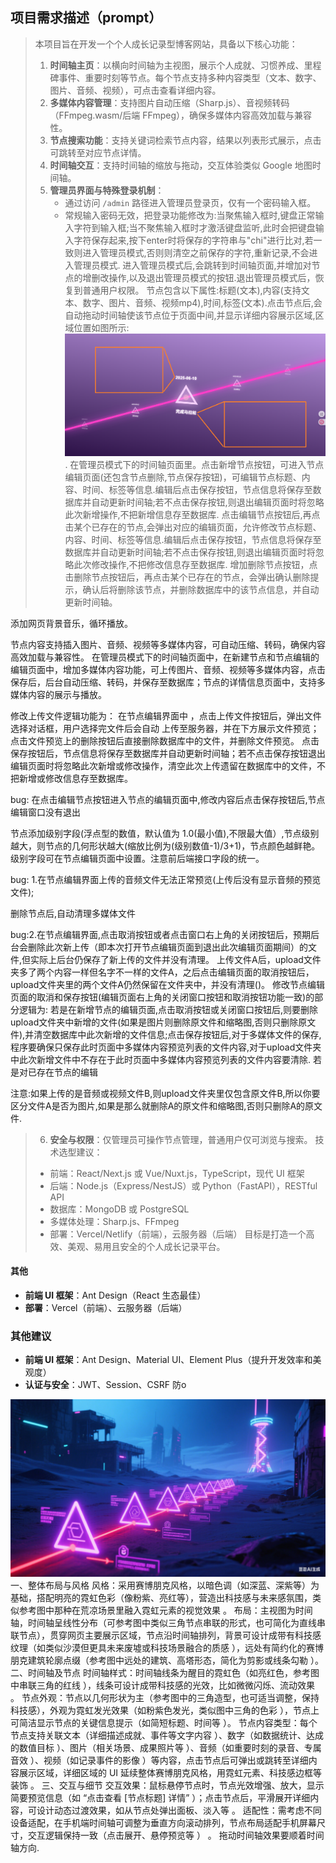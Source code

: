 ## 项目需求描述（prompt）
> 本项目旨在开发一个个人成长记录型博客网站，具备以下核心功能：
> 1. **时间轴主页**：以横向时间轴为主视图，展示个人成就、习惯养成、里程碑事件、重要时刻等节点。每个节点支持多种内容类型（文本、数字、图片、音频、视频），可点击查看详细内容。
> 2. **多媒体内容管理**：支持图片自动压缩（Sharp.js）、音视频转码（FFmpeg.wasm/后端 FFmpeg），确保多媒体内容高效加载与兼容性。
> 3. **节点搜索功能**：支持关键词检索节点内容，结果以列表形式展示，点击可跳转至对应节点详情。
> 4. **时间轴交互**：支持时间轴的缩放与拖动，交互体验类似 Google 地图时间轴。
> 5. **管理员界面与特殊登录机制**：
>    - 通过访问 `/admin` 路径进入管理员登录页，仅有一个密码输入框。
>    - 常规输入密码无效，把登录功能修改为:当聚焦输入框时,键盘正常输入字符到输入框;当不聚焦输入框时才激活键盘监听,此时会把键盘输入字符保存起来,按下enter时将保存的字符串与"chi"进行比对,若一致则进入管理员模式,否则则清空之前保存的字符,重新记录,不会进入管理员模式.
进入管理员模式后,会跳转到时间轴页面,并增加对节点的增删改操作,以及退出管理员模式的按钮.退出管理员模式后，恢复到普通用户权限。
节点包含以下属性:标题(文本),内容(支持文本、数字、图片、音频、视频mp4),时间,标签(文本).点击节点后,会自动拖动时间轴使该节点位于页面中间,并显示详细内容展示区域,区域位置如图所示:
![alt text](efdab7c85e42f0fdcf745c6da8715e2.png).
在管理员模式下的时间轴页面里。点击新增节点按钮，可进入节点编辑页面(还包含节点删除,节点保存按钮)，可编辑节点标题、内容、时间、标签等信息.编辑后点击保存按钮，节点信息将保存至数据库并自动更新时间轴;若不点击保存按钮,则退出编辑页面时将忽略此次新增操作,不把新增信息存至数据库.
点击编辑节点按钮后,再点击某个已存在的节点,会弹出对应的编辑页面，允许修改节点标题、内容、时间、标签等信息.编辑后点击保存按钮，节点信息将保存至数据库并自动更新时间轴;若不点击保存按钮,则退出编辑页面时将忽略此次修改操作,不把修改信息存至数据库.
增加删除节点按钮，点击删除节点按钮后，再点击某个已存在的节点，会弹出确认删除提示，确认后将删除该节点，并删除数据库中的该节点信息，并自动更新时间轴。

添加网页背景音乐，循环播放。

节点内容支持插入图片、音频、视频等多媒体内容，可自动压缩、转码，确保内容高效加载与兼容性。
在管理员模式下的时间轴页面中，在新建节点和节点编辑的编辑页面中，增加多媒体内容功能，可上传图片、音频、视频等多媒体内容，点击保存后，后台自动压缩、转码，并保存至数据库；节点的详情信息页面中，支持多媒体内容的展示与播放。

修改上传文件逻辑功能为： 在节点编辑界面中 ，点击上传文件按钮后，弹出文件选择对话框，用户选择完文件后会自动 上传至服务器，并在下方展示文件预览；点击文件预览上的删除按钮后直接删除数据库中的文件，并删除文件预览。 点击保存按钮后，节点信息将保存至数据库并自动更新时间轴；若不点击保存按钮退出编辑页面时将忽略此次新增或修改操作，清空此次上传遗留在数据库中的文件，不把新增或修改信息存至数据库。

bug: 在点击编辑节点按钮进入节点的编辑页面中,修改内容后点击保存按钮后,节点编辑窗口没有退出  

节点添加级别字段(浮点型的数值，默认值为 1.0(最小值),不限最大值）,节点级别越大，则节点的几何形状越大(缩放比例为(级别数值-1)/3+1)，节点颜色越鲜艳。级别字段可在节点编辑页面中设置。注意前后端接口字段的统一。


bug: 1.在节点编辑界面上传的音频文件无法正常预览(上传后没有显示音频的预览文件);

删除节点后,自动清理多媒体文件

bug:2.在节点编辑界面,点击取消按钮或者点击窗口右上角的关闭按钮后，预期后台会删除此次新上传（即本次打开节点编辑页面到退出此次编辑页面期间）的文件,但实际上后台仍保存了新上传的文件并没有清理。
上传文件A后，upload文件夹多了两个内容一样但名字不一样的文件A，之后点击编辑页面的取消按钮后，upload文件夹里的两个文件A仍然保留在文件夹中，并没有清理()。
修改节点编辑页面的取消和保存按钮(编辑页面右上角的关闭窗口按钮和取消按钮功能一致)的部分逻辑为:
若是在新增节点的编辑页面,点击取消按钮或关闭窗口按钮后,则要删除upload文件夹中新增的文件(如果是图片则删除原文件和缩略图,否则只删除原文件),并清空数据库中此次新增的文件信息;点击保存按钮后,对于多媒体文件的保存,程序要确保只保存此时页面中多媒体内容预览列表的文件内容,对于upload文件夹中此次新增文件中不存在于此时页面中多媒体内容预览列表的文件内容要清除.
若是对已存在节点的编辑

注意:如果上传的是音频或视频文件B,则upload文件夹里仅包含原文件B,所以你要区分文件A是否为图片,如果是那么就删除A的原文件和缩略图,否则只删除A的原文件.

> 6. **安全与权限**：仅管理员可操作节点管理，普通用户仅可浏览与搜索。
> 技术选型建议：
> - 前端：React/Next.js 或 Vue/Nuxt.js，TypeScript，现代 UI 框架
> - 后端：Node.js（Express/NestJS）或 Python（FastAPI），RESTful API
> - 数据库：MongoDB 或 PostgreSQL
> - 多媒体处理：Sharp.js、FFmpeg
> - 部署：Vercel/Netlify（前端），云服务器（后端）
> 目标是打造一个高效、美观、易用且安全的个人成长记录平台。
#### 其他
- **前端 UI 框架**：Ant Design（React 生态最佳）
- **部署**：Vercel（前端）、云服务器（后端）
### 其他建议
- **前端 UI 框架**：Ant Design、Material UI、Element Plus（提升开发效率和美观度）
- **认证与安全**：JWT、Session、CSRF 防o


![alt text](image.png)
一、整体布局与风格
风格：采用赛博朋克风格，以暗色调（如深蓝、深紫等）为基础，搭配明亮的霓虹色彩（像粉紫、亮红等），营造出科技感与未来感氛围，类似参考图中那种在荒凉场景里融入霓虹元素的视觉效果 。
布局：主视图为时间轴，时间轴呈线性分布（可参考图中类似三角节点串联的形式，也可简化为直线串联节点），贯穿网页主要展示区域，节点沿时间轴排列，背景可设计成带有科技感纹理（如类似沙漠但更具未来废墟或科技场景融合的质感 ），远处有简约化的赛博朋克建筑轮廓点缀（参考图中远处的建筑、高塔形态，简化为剪影或线条勾勒 ）。
二、时间轴及节点
时间轴样式：时间轴线条为醒目的霓虹色（如亮红色，参考图中串联三角的红线 ），线条可设计成带科技感的光效，比如微微闪烁、流动效果 。
节点外观：节点以几何形状为主（参考图中的三角造型，也可适当调整，保持科技感），外观为霓虹发光效果（如粉紫色发光，类似图中三角的色彩 ），节点上可简洁显示节点的关键信息提示（如简短标题、时间等 ）。
节点内容类型：每个节点支持关联文本（详细描述成就、事件等文字内容 ）、数字（如数据统计、达成的数值目标 ）、图片（相关场景、成果照片等 ）、音频（如重要时刻的录音、专属音效 ）、视频（如记录事件的影像 ）等内容，点击节点后可弹出或跳转至详细内容展示区域，详细区域的 UI 延续整体赛博朋克风格，用霓虹元素、科技感边框等装饰 。
三、交互与细节
交互效果：鼠标悬停节点时，节点光效增强、放大，显示简要预览信息（如 “点击查看 [节点标题] 详情” ）；点击节点后，平滑展开详细内容，可设计动态过渡效果，如从节点处弹出面板、淡入等 。
适配性：需考虑不同设备适配，在手机端时间轴可调整为垂直方向滚动排列，节点布局适配手机屏幕尺寸，交互逻辑保持一致（点击展开、悬停预览等 ） 。
拖动时间轴效果要顺着时间轴方向.